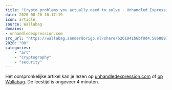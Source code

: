 ```yaml
---
title: "Crypto problems you actually need to solve · Unhandled Expression"
date: 2020-08-20 10:17:19
icon: article
source: Wallabag
domains:
- unhandledexpression.com
src_url: "https://wallabag.sanderdorigo.nl/share/6261941b6bf8d4.58688973"
2020: "08"
categories:
    - "art"
    - "cryptography"
    - "security"
---
```

Het oorspronkelijke artikel kan je lezen op [unhandledexpression.com](http://unhandledexpression.com/architecture/crypto/protocols/2015/10/01/crypto-problems-you-actually-need-to-solve.html) of [op Wallabag](https://wallabag.sanderdorigo.nl/share/6261941b6bf8d4.58688973). De leestijd is ongeveer 4 minuten.